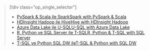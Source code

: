 > [!div class="op_single_selector"]
> * [<span data-ttu-id="f20ff-101">PySpark & Scala ile Spark</span><span class="sxs-lookup"><span data-stu-id="f20ff-101">Spark with PySpark & Scala</span></span>](../articles/machine-learning/data-science-process-walkthroughs-spark.md)
> * [<span data-ttu-id="f20ff-102">HDInsight Hadoop ile Hive</span><span class="sxs-lookup"><span data-stu-id="f20ff-102">Hive with HDInsight Hadoop</span></span>](../articles/machine-learning/data-science-process-walkthroughs-hdinsight-hadoop.md)
> * [<span data-ttu-id="f20ff-103">Azure Data Lake ile U-SQL</span><span class="sxs-lookup"><span data-stu-id="f20ff-103">U-SQL with Azure Data Lake</span></span>](../articles/machine-learning/data-science-process-walkthroughs-azure-data-lake.md)
> * [<span data-ttu-id="f20ff-104">R, Python ve SQL Server ile T-SQL</span><span class="sxs-lookup"><span data-stu-id="f20ff-104">R, Python & T-SQL with SQL Server</span></span>](../articles/machine-learning/data-science-process-walkthroughs-sql-server.md)
> * [<span data-ttu-id="f20ff-105">T-SQL ve Python SQL DW ile</span><span class="sxs-lookup"><span data-stu-id="f20ff-105">T-SQL & Python with SQL DW</span></span>](../articles/machine-learning/data-science-process-walkthroughs-sql-data-warehouse.md)
> 
> 

